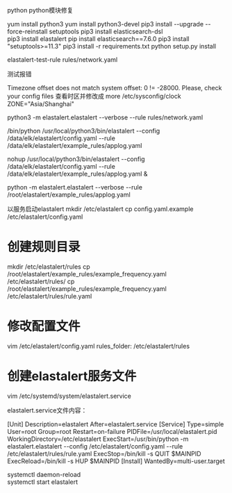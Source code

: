 python
python模块修复


yum install python3
yum install python3-devel
pip3 install --upgrade --force-reinstall setuptools
pip3 install  elasticsearch-dsl  
pip3 install elastalert
pip install elasticsearch==7.6.0
pip3 install "setuptools>=11.3"
pip3 install -r requirements.txt
python setup.py install


elastalert-test-rule rules/network.yaml

测试报错

Timezone offset does not match system offset: 0 != -28000. Please, check your config files
查看时区并修改成
more /etc/sysconfig/clock
ZONE="Asia/Shanghai"


python3 -m elastalert.elastalert --verbose --rule rules/network.yaml


/bin/python /usr/local/python3/bin/elastalert --config /data/elk/elastalert/config.yaml --rule /data/elk/elastalert/example_rules/applog.yaml

nohup /usr/local/python3/bin/elastalert --config /data/elk/elastalert/config.yaml --rule /data/elk/elastalert/example_rules/applog.yaml &

python -m elastalert.elastalert --verbose --rule /root/elastalert/example_rules/applog.yaml


以服务启动elastalert
mkdir /etc/elastalert
cp config.yaml.example /etc/elastalert/config.yaml

# 创建规则目录
mkdir /etc/elastalert/rules
cp /root/elastalert/example_rules/example_frequency.yaml /etc/elastalert/rules/
cp /root/elastalert/example_rules/example_frequency.yaml /etc/elastalert/rules/rule.yaml

# 修改配置文件
vim /etc/elastalert/config.yaml
    rules_folder: /etc/elastalert/rules

# 创建elastalert服务文件
vim /etc/systemd/system/elastalert.service

elastalert.service文件内容：



[Unit]
Description=elastalert
After=elastalert.service
[Service]
Type=simple
User=root
Group=root
Restart=on-failure
PIDFile=/usr/local/elastalert.pid
WorkingDirectory=/etc/elastalert
ExecStart=/usr/bin/python -m elastalert.elastalert --config /etc/elastalert/config.yaml --rule /etc/elastalert/rules/rule.yaml
ExecStop=/bin/kill -s QUIT $MAINPID
ExecReload=/bin/kill -s HUP $MAINPID
[Install]
WantedBy=multi-user.target



systemctl daemon-reload                    
systemctl start elastalert


